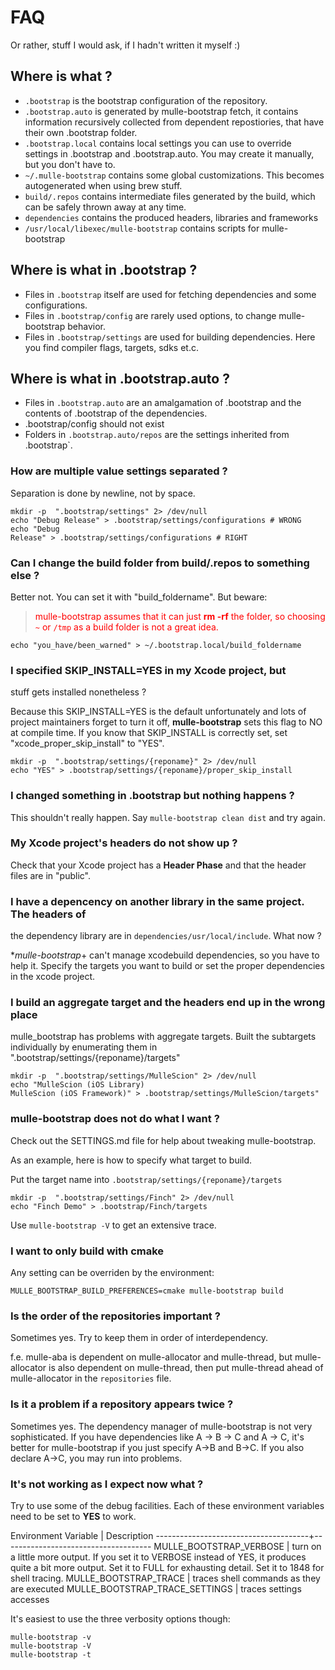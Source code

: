 # FAQ

Or rather, stuff I would ask, if I hadn't written it myself :)

## Where is what ?

* `.bootstrap` is the bootstrap configuration of the repository.
* `.bootstrap.auto` is generated by mulle-bootstrap fetch, it contains
information recursively collected from dependent repostiories, that have their
own .bootstrap folder.
* `.bootstrap.local` contains local settings you can use to override settings
in .bootstrap and .bootstrap.auto. You may create it manually, but you don't
have to.
* `~/.mulle-bootstrap` contains some global customizations. This becomes
autogenerated when using brew stuff.
* `build/.repos` contains intermediate files generated by the build, which can
be safely thrown away at any time.
* `dependencies` contains the produced headers, libraries and frameworks
* `/usr/local/libexec/mulle-bootstrap` contains scripts for mulle-bootstrap



## Where is what in .bootstrap ?

* Files in `.bootstrap` itself are used for fetching dependencies and some
configurations.
* Files in `.bootstrap/config` are rarely used options, to change
mulle-bootstrap behavior.
* Files in `.bootstrap/settings` are used for building dependencies. Here you
find compiler flags, targets, sdks et.c.



## Where is what in .bootstrap.auto ?

* Files in `.bootstrap.auto` are an amalgamation of .bootstrap and the contents of
.bootstrap of the dependencies.
* .bootstrap/config should not exist
* Folders in `.bootstrap.auto/repos` are the settings inherited from
.bootstrap`.



### How are multiple value settings separated ?

Separation is done by newline, not by space.

```console
mkdir -p  ".bootstrap/settings" 2> /dev/null
echo "Debug Release" > .bootstrap/settings/configurations # WRONG
echo "Debug
Release" > .bootstrap/settings/configurations # RIGHT
```


### Can I change the build folder from build/.repos to something else  ?

Better not. You can set it with "build_foldername".
But beware:

><font color=red>mulle-bootstrap assumes that it can just **rm -rf** the folder,
so choosing `~` or `/tmp` as a build folder is not a great idea.</font>

```console
echo "you_have/been_warned" > ~/.bootstrap.local/build_foldername
```


### I specified SKIP_INSTALL=YES in my Xcode project, but
stuff gets installed nonetheless ?

Because this SKIP_INSTALL=YES is the default unfortunately and lots of project
maintainers forget to turn it off, **mulle-bootstrap** sets this flag to NO at
compile time. If you know that SKIP_INSTALL is correctly set, set
"xcode_proper_skip_install" to "YES".

```console
mkdir -p  ".bootstrap/settings/{reponame}" 2> /dev/null
echo "YES" > .bootstrap/settings/{reponame}/proper_skip_install
```


### I changed something in .bootstrap but nothing happens ?

This shouldn't really happen. Say `mulle-bootstrap clean dist` and try again.


### My Xcode project's headers do not show up ?

Check that your Xcode project has a **Header Phase** and that the header files
are in "public".



### I have a depencency on another library in the same project. The headers of
the dependency library are in `dependencies/usr/local/include`. What now ?

**mulle-bootstrap*+ can't manage xcodebuild dependencies, so you have to help
it. Specify the targets you want to build or set the proper dependencies in the
xcode project.



### I build an aggregate target and the headers end up in the wrong place

mulle_bootstrap has problems with aggregate targets. Built the subtargets
individually by enumerating them in ".bootstrap/settings/{reponame}/targets"


```console
mkdir -p  ".bootstrap/settings/MulleScion" 2> /dev/null
echo "MulleScion (iOS Library)
MulleScion (iOS Framework)" > .bootstrap/settings/MulleScion/targets"
```


### mulle-bootstrap does not do what I want  ?

Check out the SETTINGS.md file for help about tweaking mulle-bootstrap.

As an example, here is how to specify what target to build.

Put the target name into `.bootstrap/settings/{reponame}/targets`

```console
mkdir -p  ".bootstrap/settings/Finch" 2> /dev/null
echo "Finch Demo" > .bootstrap/Finch/targets
```

Use `mulle-bootstrap -V` to get an extensive trace.


### I want to only build with cmake

Any setting can be overriden by the environment:

```
MULLE_BOOTSTRAP_BUILD_PREFERENCES=cmake mulle-bootstrap build
```

### Is the order of the repositories important ?

Sometimes yes. Try to keep them in order of interdependency.

f.e. mulle-aba is dependent on mulle-allocator and mulle-thread,
but mulle-allocator is also dependent on mulle-thread, then put
mulle-thread ahead of mulle-allocator in the `repositories` file.


### Is it a problem if a repository appears twice ?

Sometimes yes. The dependency manager of mulle-bootstrap is not very
sophisticated. If you have dependencies like A -> B -> C and  A -> C, it's
better for mulle-bootstrap if you just specify A->B and B->C. If you also
declare A->C, you may run into problems.


### It's not working as I expect now what ?

Try to use some of the debug facilities. Each of these environment variables need to be
set to **YES** to work.

Environment Variable                  | Description
--------------------------------------+-------------------------------------
MULLE_BOOTSTRAP_VERBOSE               | turn on a little more output. If you set it to VERBOSE instead of YES, it produces quite a bit more output. Set it to FULL for exhausting detail.  Set it to 1848 for shell tracing.
MULLE_BOOTSTRAP_TRACE                 | traces shell commands as they are executed
MULLE_BOOTSTRAP_TRACE_SETTINGS        | traces settings accesses

It's easiest to use the three verbosity options though:

```console
mulle-bootstrap -v
mulle-bootstrap -V
mulle-bootstrap -t
```


